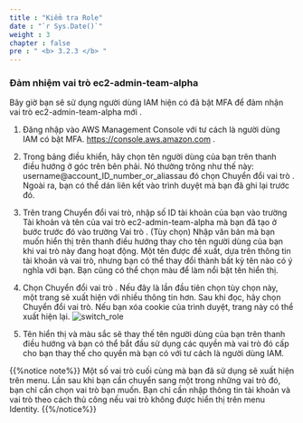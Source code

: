 ```yaml
---
title : "Kiểm tra Role"
date : "`r Sys.Date()`" 
weight : 3
chapter : false
pre : " <b> 3.2.3 </b> "
---
```

### Đảm nhiệm vai trò ec2-admin-team-alpha
Bây giờ bạn sẽ sử dụng người dùng IAM hiện có đã bật MFA để đảm nhận vai trò ec2-admin-team-alpha mới .

1. Đăng nhập vào AWS Management Console với tư cách là người dùng IAM có bật MFA. https://console.aws.amazon.com .

2. Trong bảng điều khiển, hãy chọn tên người dùng của bạn trên thanh điều hướng ở góc trên bên phải. Nó thường trông như thế này: username@account_ID_number_or_aliassau đó chọn Chuyển đổi vai trò . Ngoài ra, bạn có thể dán liên kết vào trình duyệt mà bạn đã ghi lại trước đó.

3. Trên trang Chuyển đổi vai trò, nhập số ID tài khoản của bạn vào trường Tài khoản và tên của vai trò ec2-admin-team-alpha mà bạn đã tạo ở bước trước đó vào trường Vai trò . (Tùy chọn) Nhập văn bản mà bạn muốn hiển thị trên thanh điều hướng thay cho tên người dùng của bạn khi vai trò này đang hoạt động. Một tên được đề xuất, dựa trên thông tin tài khoản và vai trò, nhưng bạn có thể thay đổi thành bất kỳ tên nào có ý nghĩa với bạn. Bạn cũng có thể chọn màu để làm nổi bật tên hiển thị.

4. Chọn Chuyển đổi vai trò . Nếu đây là lần đầu tiên chọn tùy chọn này, một trang sẽ xuất hiện với nhiều thông tin hơn. Sau khi đọc, hãy chọn Chuyển đổi vai trò. Nếu bạn xóa cookie của trình duyệt, trang này có thể xuất hiện lại.
![switch_role](/images/3.connect/3.1/17_switch_role.png)

1. Tên hiển thị và màu sắc sẽ thay thế tên người dùng của bạn trên thanh điều hướng và bạn có thể bắt đầu sử dụng các quyền mà vai trò đó cấp cho bạn thay thế cho quyền mà bạn có với tư cách là người dùng IAM.

{{%notice note%}}
Một số vai trò cuối cùng mà bạn đã sử dụng sẽ xuất hiện trên menu. Lần sau khi bạn cần chuyển sang một trong những vai trò đó, bạn chỉ cần chọn vai trò bạn muốn. Bạn chỉ cần nhập thông tin tài khoản và vai trò theo cách thủ công nếu vai trò không được hiển thị trên menu Identity.
{{%/notice%}}